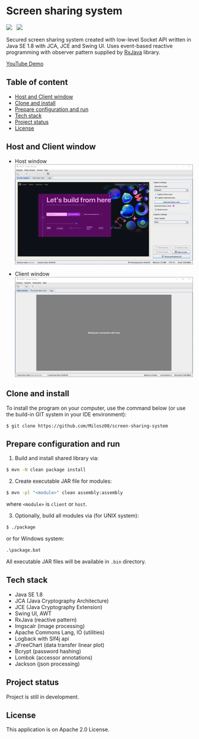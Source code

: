 # Screen sharing system

[![](https://img.shields.io/badge/Made%20with-Java%20SE%201.8-brown.svg)](https://www.java.com/en/)&nbsp;&nbsp;
[![](https://img.shields.io/badge/Build%20with-Maven%203.9.4-1abc9c.svg)](https://maven.apache.org//)&nbsp;&nbsp;

Secured screen sharing system created with low-level Socket API written in Java SE 1.8 with JCA, JCE and Swing UI. Uses
event-based reactive programming with observer pattern supplied by [RxJava](https://github.com/ReactiveX/RxJava)
library.

[YouTube Demo](https://www.youtube.com/watch?v=zfW8Ah0KPZM)

## Table of content

* [Host and Client window](#host-and-client-window)
* [Clone and install](#clone-and-install)
* [Prepare configuration and run](#prepare-configuration-and-run)
* [Tech stack](#tech-stack)
* [Project status](#project-status)
* [License](#license)

<a name="host-and-client-window"></a>

## Host and Client window

* Host window
  ![](https://github.com/milosz08/screen-sharing-system/blob/master/.github/host.png)

* Client window
  ![](https://github.com/milosz08/screen-sharing-system/blob/master/.github/client.png)

<a name="clone-and-install"></a>

## Clone and install

To install the program on your computer, use the command below (or use the build-in GIT system in your IDE environment):

```
$ git clone https://github.com/Milosz08/screen-sharing-system
```

<a name="prepare-configuration-and-run"></a>

## Prepare configuration and run

1. Build and install shared library via:

```bash
$ mvn -N clean package install
```

2. Create executable JAR file for modules:

```bash
$ mvn -pl "<module>" clean assembly:assembly
```

where `<module>` is `client` or `host`.

3. Optionally, build all modules via (for UNIX system):

```bash
$ ./package
```

or for Windows system:

```cmd
.\package.bat
```

All executable JAR files will be available in `.bin` directory.

<a name="tech-stack"></a>

## Tech stack

* Java SE 1.8
* JCA (Java Cryptography Architecture)
* JCE (Java Cryptography Extension)
* Swing UI, AWT
* RxJava (reactive pattern)
* Imgscalr (image processing)
* Apache Commons Lang, IO (utilities)
* Logback with Slf4j api
* JFreeChart (data transfer linear plot)
* Bcrypt (password hashing)
* Lombok (accessor annotations)
* Jackson (json processing)

<a name="project-status"></a>

## Project status

Project is still in development.

<a name="license"></a>

## License

This application is on Apache 2.0 License.

